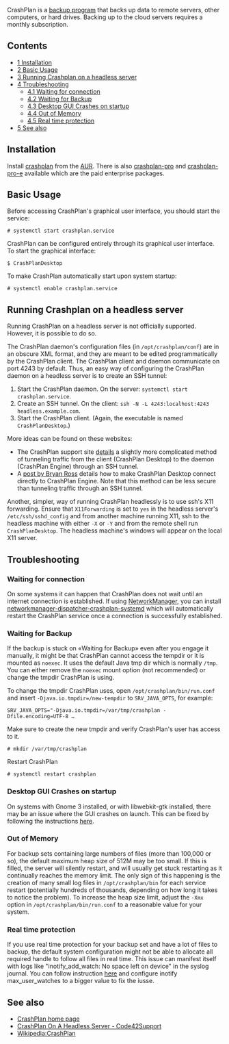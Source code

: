 CrashPlan is a [backup program](/index.php/Backup_program "Backup program") that backs up data to remote servers, other computers, or hard drives. Backing up to the cloud servers requires a monthly subscription.

## Contents

*   [1 Installation](#Installation)
*   [2 Basic Usage](#Basic_Usage)
*   [3 Running Crashplan on a headless server](#Running_Crashplan_on_a_headless_server)
*   [4 Troubleshooting](#Troubleshooting)
    *   [4.1 Waiting for connection](#Waiting_for_connection)
    *   [4.2 Waiting for Backup](#Waiting_for_Backup)
    *   [4.3 Desktop GUI Crashes on startup](#Desktop_GUI_Crashes_on_startup)
    *   [4.4 Out of Memory](#Out_of_Memory)
    *   [4.5 Real time protection](#Real_time_protection)
*   [5 See also](#See_also)

## Installation

Install [crashplan](https://aur.archlinux.org/packages/crashplan/) from the [AUR](/index.php/AUR "AUR"). There is also [crashplan-pro](https://aur.archlinux.org/packages/crashplan-pro/) and [crashplan-pro-e](https://aur.archlinux.org/packages/crashplan-pro-e/) available which are the paid enterprise packages.

## Basic Usage

Before accessing CrashPlan's graphical user interface, you should start the service:

```
# systemctl start crashplan.service

```

CrashPlan can be configured entirely through its graphical user interface. To start the graphical interface:

```
$ CrashPlanDesktop

```

To make CrashPlan automatically start upon system startup:

```
# systemctl enable crashplan.service

```

## Running Crashplan on a headless server

Running CrashPlan on a headless server is not officially supported. However, it is possible to do so.

The CrashPlan daemon's configuration files (in `/opt/crashplan/conf`) are in an obscure XML format, and they are meant to be edited programmatically by the CrashPlan client. The CrashPlan client and daemon communicate on port 4243 by default. Thus, an easy way of configuring the CrashPlan daemon on a headless server is to create an SSH tunnel:

1.  Start the CrashPlan daemon. On the server: `systemctl start crashplan.service`.
2.  Create an SSH tunnel. On the client: `ssh -N -L 4243:localhost:4243 headless.example.com`.
3.  Start the CrashPlan client. (Again, the executable is named `CrashPlanDesktop`.)

More ideas can be found on these websites:

*   The CrashPlan support site [details](http://support.code42.com/CrashPlan/Latest/Configuring/Configuring_A_Headless_Client) a slightly more complicated method of tunneling traffic from the client (CrashPlan Desktop) to the daemon (CrashPlan Engine) through an SSH tunnel.
*   A [post by Bryan Ross](http://www.liquidstate.net/how-to-manage-your-crashplan-server-remotely/) details how to make CrashPlan Desktop connect directly to CrashPlan Engine. Note that this method can be less secure than tunneling traffic through an SSH tunnel.

Another, simpler, way of running CrashPlan headlessly is to use ssh's X11 forwarding. Ensure that `X11Forwarding` is set to `yes` in the headless server's `/etc/ssh/sshd_config` and from another machine running X11, ssh to the headless machine with either `-X` or `-Y` and from the remote shell run `CrashPlanDesktop`. The headless machine's windows will appear on the local X11 server.

## Troubleshooting

### Waiting for connection

On some systems it can happen that CrashPlan does not wait until an internet connection is established. If using [NetworkManager](/index.php/NetworkManager "NetworkManager"), you can install [networkmanager-dispatcher-crashplan-systemd](https://aur.archlinux.org/packages/networkmanager-dispatcher-crashplan-systemd/) which will automatically restart the CrashPlan service once a connection is successfully established.

### Waiting for Backup

If the backup is stuck on «Waiting for Backup» even after you engage it manually, it might be that CrashPlan cannot access the tempdir or it is mounted as `noexec`. It uses the default Java tmp dir which is normally `/tmp`. You can either remove the `noexec` mount option (not recommended) or change the tmpdir CrashPlan is using.

To change the tmpdir CrashPlan uses, open `/opt/crashplan/bin/run.conf` and insert `-Djava.io.tmpdir=/new-tempdir` to `SRV_JAVA_OPTS`, for example:

```
SRV_JAVA_OPTS="-Djava.io.tmpdir=/var/tmp/crashplan -Dfile.encoding=UTF-8 …

```

Make sure to create the new tmpdir and verify CrashPlan's user has access to it.

```
# mkdir /var/tmp/crashplan

```

Restart CrashPlan

```
# systemctl restart crashplan

```

### Desktop GUI Crashes on startup

On systems with Gnome 3 installed, or with libwebkit-gtk installed, there may be an issue where the GUI crashes on launch. This can be fixed by following the instructions [here](https://support.code42.com/CrashPlan/Latest/Troubleshooting/CrashPlan_Client_Closes_In_Some_Linux_Installations).

### Out of Memory

For backup sets containing large numbers of files (more than 100,000 or so), the default maximum heap size of 512M may be too small. If this is filled, the server will silently restart, and will usually get stuck restarting as it continually reaches the memory limit. The only sign of this happening is the creation of many small log files in `/opt/crashplan/bin` for each service restart (potentially hundreds of thousands, depending on how long it takes to notice the problem). To increase the heap size limit, adjust the `-Xmx` option in `/opt/crashplan/bin/run.conf` to a reasonable value for your system.

### Real time protection

If you use real time protection for your backup set and have a lot of files to backup, the default system configuration might not be able to allocate all required handle to follow all files in real time. This issue can manifest itself with logs like "inotify_add_watch: No space left on device" in the syslog journal. You can follow instruction [here](http://support.code42.com/CrashPlan/Latest/Troubleshooting/Real-Time_Backup_For_Network-Attached_Drives) and configure inotify max_user_watches to a bigger value to fix the iusse.

## See also

*   [CrashPlan home page](http://www.code42.com/crashplan/)
*   [CrashPlan On A Headless Server - Code42Support](http://support.code42.com/CrashPlan/Latest/Configuring/Using_CrashPlan_On_A_Headless_Computer)
*   [Wikipedia:CrashPlan](https://en.wikipedia.org/wiki/CrashPlan "wikipedia:CrashPlan")